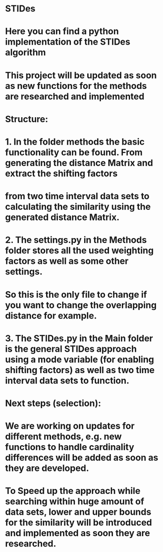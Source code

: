 # STIDes

# Here you can find a python implementation of the STIDes algorithm

# This project will be updated as soon as new functions for the methods are researched and implemented

# Structure:

  # 1. In the folder methods the basic functionality can be found. From generating the distance Matrix and extract the shifting factors
  #     from two time interval data sets to calculating the similarity using the generated distance Matrix.
  # 2. The settings.py in the Methods folder stores all the used weighting factors as well as some other settings.
  #    So this is the only file to change if you want to change the overlapping distance for example.
  # 3. The STIDes.py in the Main folder is the general STIDes approach using a mode variable (for enabling shifting factors) as well as two time interval data sets to function.


# Next steps (selection):

  # We are working on updates for different methods, e.g. new functions to handle cardinality differences will be added as soon as they are developed.
  # To Speed up the approach while searching within huge amount of data sets, lower and upper bounds for the similarity will be introduced and implemented as soon they are researched.
